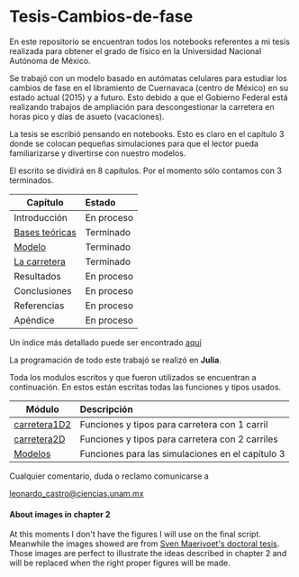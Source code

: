 # Tesis-Cambios-de-fase


En este repositorio se encuentran todos los notebooks referentes a mi tesis realizada para obtener el grado de físico en la Universidad Nacional Autónoma de México. 

Se trabajó con un modelo basado en autómatas celulares para estudiar los cambios de fase en el libramiento de Cuernavaca (centro de México) en su estado actual (2015) y a futuro. Esto debido a que el Gobierno Federal está realizando trabajos de ampliación para descongestionar la carretera en horas pico y días de asueto (vacaciones).

La tesis se escribió pensando en notebooks. Esto es claro en el capítulo 3 donde se colocan pequeñas simulaciones para que el lector pueda familiarizarse y divertirse con nuestro modelos.

El escrito se dividirá en 8 capítulos. Por el momento sólo contamos con 3 terminados.

| Capítulo              | Estado        |
---|:--
Introducción | En proceso
[Bases teóricas](https://github.com/LeonardoCastro/Tesis-Cambios-de-fase/blob/master/Escrito/2%20-%20Bases%20teoricas.ipynb) | Terminado
[Modelo](https://github.com/LeonardoCastro/Tesis-Cambios-de-fase/blob/master/Escrito/3%20-%20Modelo.ipynb) | Terminado
[La carretera](https://github.com/LeonardoCastro/Tesis-Cambios-de-fase/blob/master/Escrito/4%20-%20Carretera.ipynb) | Terminado
Resultados | En proceso
Conclusiones | En proceso
Referencias | En proceso
Apéndice | En proceso

Un índice más detallado puede ser encontrado [aquí](https://github.com/LeonardoCastro/Tesis-Cambios-de-fase/blob/master/Escrito/0%20-%20Indice.ipynb)

La programación de todo este trabajó se realizó en **Julia**. 

Toda los modulos escritos y que fueron utilizados se encuentran a continuación. En estos están escritas todas las funciones y tipos usados.

| Módulo              | Descripción        |
---|:--
[carretera1D2](https://github.com/LeonardoCastro/Tesis-Cambios-de-fase/blob/master/Escrito/carretera1D2.jl) | Funciones y tipos para carretera con 1 carril
[carretera2D](https://github.com/LeonardoCastro/Tesis-Cambios-de-fase/blob/master/Escrito/carretera2D.jl) | Funciones y tipos para carretera con 2 carriles
[Modelos](https://github.com/LeonardoCastro/Tesis-Cambios-de-fase/blob/master/Escrito/Modelos.jl) | Funciones para las simulaciones en el capítulo 3


Cualquier comentario, duda o reclamo comunicarse a

leonardo_castro@ciencias.unam.mx

#### About images in chapter 2

At this moments I don't have the figures I will use on the final script. Meanwhile the images showed are from [Sven Maerivoet's doctoral tesis](http://www.maerivoet.org/index.php?page=traffic-dissertation). Those images are perfect to illustrate the ideas described in chapter 2 and will be replaced when the right proper figures will be made. 


